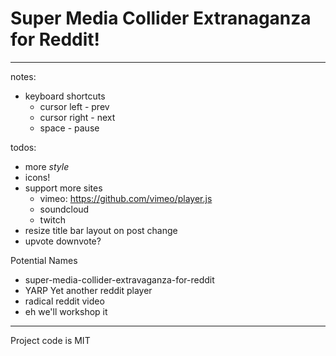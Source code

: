 # Super Media Collider Extranaganza for Reddit!

---

notes:
* keyboard shortcuts
  * cursor left - prev
  * cursor right - next
  * space - pause

todos:
* more _style_
* icons!
* support more sites
  * vimeo: https://github.com/vimeo/player.js
  * soundcloud
  * twitch
* resize title bar layout on post change
* upvote downvote?

Potential Names
* super-media-collider-extravaganza-for-reddit
* YARP Yet another reddit player
* radical reddit video
* eh we'll workshop it


---
Project code is MIT  